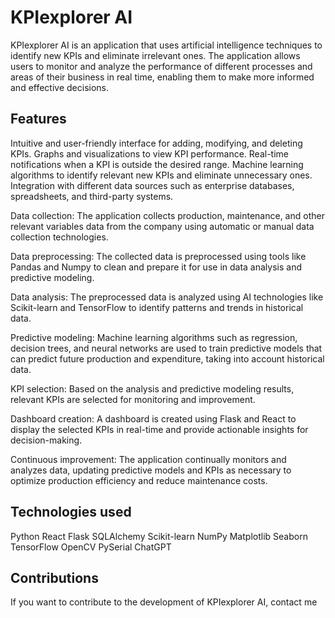 # KPIexplorer AI
KPIexplorer AI is an application that uses artificial intelligence techniques to identify new KPIs and eliminate irrelevant ones. The application allows users to monitor and analyze the performance of different processes and areas of their business in real time, enabling them to make more informed and effective decisions.

## Features

Intuitive and user-friendly interface for adding, modifying, and deleting KPIs.
Graphs and visualizations to view KPI performance.
Real-time notifications when a KPI is outside the desired range.
Machine learning algorithms to identify relevant new KPIs and eliminate unnecessary ones.
Integration with different data sources such as enterprise databases, spreadsheets, and third-party systems.

Data collection: The application collects production, maintenance, and other relevant variables data from the company using automatic or manual data collection technologies.

Data preprocessing: The collected data is preprocessed using tools like Pandas and Numpy to clean and prepare it for use in data analysis and predictive modeling.

Data analysis: The preprocessed data is analyzed using AI technologies like Scikit-learn and TensorFlow to identify patterns and trends in historical data.

Predictive modeling: Machine learning algorithms such as regression, decision trees, and neural networks are used to train predictive models that can predict future production and expenditure, taking into account historical data.

KPI selection: Based on the analysis and predictive modeling results, relevant KPIs are selected for monitoring and improvement.

Dashboard creation: A dashboard is created using Flask and React to display the selected KPIs in real-time and provide actionable insights for decision-making.

Continuous improvement: The application continually monitors and analyzes data, updating predictive models and KPIs as necessary to optimize production efficiency and reduce maintenance costs.

## Technologies used
Python
React
Flask
SQLAlchemy
Scikit-learn
NumPy
Matplotlib
Seaborn
TensorFlow
OpenCV
PySerial
ChatGPT

## Contributions
If you want to contribute to the development of KPIexplorer AI, contact me
